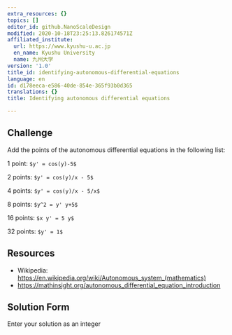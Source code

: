 ```yaml
---
extra_resources: {}
topics: []
editor_id: github.NanoScaleDesign
modified: 2020-10-18T23:25:13.826174571Z
affiliated_institute:
  url: https://www.kyushu-u.ac.jp
  en_name: Kyushu University
  name: 九州大学
version: '1.0'
title_id: identifying-autonomous-differential-equations
language: en
id: d178eeca-e586-40de-854e-365f93b0d365
translations: {}
title: Identifying autonomous differential equations

---
```


## Challenge
Add the points of the autonomous differential equations in the following list:

1 point: `$y' = cos(y)-5$`

2 points: `$y' = cos(y)/x - 5$`

4 points: `$y' = cos(y)/x - 5/x$`

8 points: `$y^2 = y' y+5$`

16 points: `$x y' = 5 y$`

32 points: `$y' = 1$`


## Resources
- Wikipedia: https://en.wikipedia.org/wiki/Autonomous_system_(mathematics)
- https://mathinsight.org/autonomous_differential_equation_introduction


## Solution Form
Enter your solution as an integer
